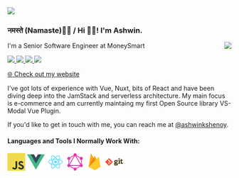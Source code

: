 <img src="https://i.imgur.com/RqQiVoh.png.jpg" width="300px">

### नमस्ते (Namaste)🙏🏻 / Hi 👋🏻! I'm Ashwin.
<img align="right" src="https://media1.giphy.com/media/13HgwGsXF0aiGY/giphy.gif" />

I'm a Senior Software Engineer at MoneySmart

<p>
  <a href="https://www.twitter.com/ashwinkshenoy">
    <img src="https://img.shields.io/badge/twitter-%231DA1F2.svg?&style=for-the-badge&logo=twitter&logoColor=white" height=25>
  </a> 
  <a href="https://www.linkedin.com/in/ashwinkshenoy">
    <img src="https://img.shields.io/badge/linkedin-%230077B5.svg?&style=for-the-badge&logo=linkedin&logoColor=white" height=25>
  </a> 
  <a href="https://www.instagram.com/ashwinshenoy/">
    <img src="https://img.shields.io/badge/instagram-%23E4405F.svg?&style=for-the-badge&logo=instagram&logoColor=white" height=25>
  </a> 
  <a href="https://simpletech.xyz/">
    <img src="https://img.shields.io/badge/medium-%2312100E.svg?&style=for-the-badge&logo=medium&logoColor=white" height=25>
  </a>
</p>

<p><a href="https://www.ashwinshenoy.com">🌐 Check out my website</a></p>

I've got lots of experience with Vue, Nuxt, bits of React and have been diving deep into the JamStack and serverless architecture. My main focus is e-commerce and am currently maintaing my first Open Source library VS-Modal Vue Plugin.

If you'd like to get in touch with me, you can reach me at [@ashwinkshenoy](https://twitter.com/ashwinkshenoy).

#### Languages and Tools I Normally Work With:

<code><img height="40" src="https://raw.githubusercontent.com/github/explore/80688e429a7d4ef2fca1e82350fe8e3517d3494d/topics/javascript/javascript.png"></code>
<code><img height="40" src="https://raw.githubusercontent.com/github/explore/80688e429a7d4ef2fca1e82350fe8e3517d3494d/topics/vue/vue.png"></code>
<code><img height="40" src="https://raw.githubusercontent.com/github/explore/80688e429a7d4ef2fca1e82350fe8e3517d3494d/topics/react/react.png"></code>
<code><img height="40" src="https://raw.githubusercontent.com/github/explore/5c058a388828bb5fde0bcafd4bc867b5bb3f26f3/topics/graphql/graphql.png"></code>
<code><img height="40" src="https://raw.githubusercontent.com/github/explore/80688e429a7d4ef2fca1e82350fe8e3517d3494d/topics/firebase/firebase.png"></code>
<code><img height="40" src="https://raw.githubusercontent.com/github/explore/80688e429a7d4ef2fca1e82350fe8e3517d3494d/topics/git/git.png"></code>




